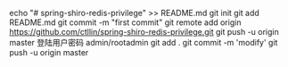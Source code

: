 echo "# spring-shiro-redis-privilege" >> README.md
git init
git add README.md
git commit -m "first commit"
git remote add origin https://github.com/ctllin/spring-shiro-redis-privilege.git
git push -u origin master
登陆用户密码 admin/rootadmin
git add .
git commit -m 'modify'
git push -u origin master
